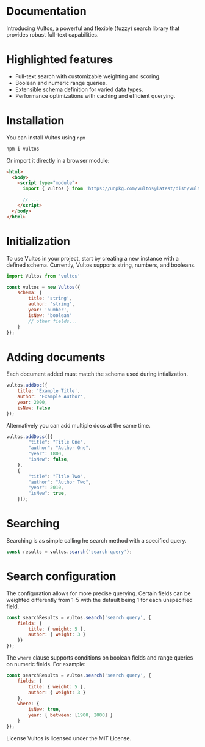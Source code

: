 # Documentation
Introducing Vultos, a powerful and flexible (fuzzy) search library that provides robust full-text capabilities.

# Highlighted features
<ul>
    <li>Full-text search with customizable weighting and scoring.</li>
    <li>Boolean and numeric range queries.</li>
    <li>Extensible schema definition for varied data types.</li>
    <li>Performance optimizations with caching and efficient querying.</li>
</ul>

# Installation
You can install Vultos using `npm`

```sh
npm i vultos
```
Or import it directly in a browser module:

```html
<html>
  <body>
    <script type="module">
      import { Vultos } from 'https://unpkg.com/vultos@latest/dist/vultos.js';

      // ...
    </script>
  </body>
</html>
```

# Initialization
To use Vultos in your project, start by creating a new instance with a defined schema. 
Currently, Vultos supports string, numbers, and booleans.

```js
import Vultos from 'vultos'

const vultos = new Vultos({
    schema: {
        title: 'string',
        author: 'string',
        year: 'number',
        isNew: 'boolean'
        // other fields...
    }
});
```

# Adding documents
Each document added must match the schema used during intialization.

```js
vultos.addDoc({
    title: 'Example Title',
    author: 'Example Author',
    year: 2000,
    isNew: false
});
```

Alternatively you can add multiple docs at the same time.

```js
vultos.addDocs([{
        "title": "Title One",
        "author": "Author One",
        "year": 1800,
        "isNew": false,
    },
    {
        "title": "Title Two",
        "author": "Author Two",
        "year": 2010,
        "isNew": true,
    }]);
```

# Searching
Searching is as simple calling he search method with a specified query.

```js
const results = vultos.search('search query');
```

# Search configuration
The configuration allows for more precise querying. Certain fields can be weighted differently from 1-5 with the default being 1 for each unspecified field.

```js
const searchResults = vultos.search('search query', {
    fields: {
        title: { weight: 5 },
        author: { weight: 3 }
    }}
});
```

The `where` clause supports conditions on boolean fields and range queries on numeric fields. For example:

```js
const searchResults = vultos.search('search query', {
    fields: {
        title: { weight: 5 },
        author: { weight: 3 }
    },
    where: {
        isNew: true,
        year: { between: [1900, 2000] }
    }
});
```

License
Vultos is licensed under the MIT License.